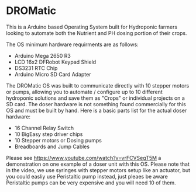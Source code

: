 # DROMatic

This is a Arduino based Operating System built for Hydroponic farmers looking to automate both the Nutrient and PH dosing portion of their crops.

The OS minimum hardware requirments are as follows:
- Arduino Mega 2650 R3
- LCD 16x2 DFRobot Keypad Shield
- DS3231 RTC Chip
- Arduino Micro SD Card Adapter

The DROMatic OS was built to communicate directly with 10 stepper motors or pumps, allowing you to automate / configure up to 10 different hydroponic solutions and save them as "Crops" or individual projects on a SD card. The doser hardware is not something found commercially for this OS and must be built by hand. Here is a basic parts list for the actual doser hardware:

- 16 Channel Relay Switch
- 10 BigEasy step driver chips
- 10 Stepper motors or Dosing pumps
- Breadboards and Jump Cables

Please see https://www.youtube.com/watch?v=vrFCVSegT5M a demonstration on one example of a doser unit with this OS. Please note that in the video, we use syringes with stepper motors setup like an actuator, but you could easliy use Peristaltic pump instead, just pleaes be aware Peristaltic pumps can be very expensive and you will need 10 of them.

